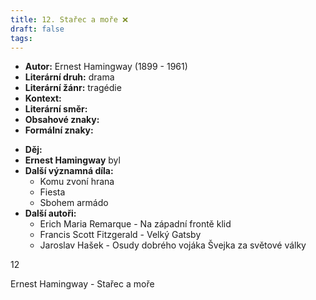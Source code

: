 ```yaml
---
title: 12. Stařec a moře ❌
draft: false
tags:
---
```

 - **Autor:** Ernest Hamingway (1899 - 1961)
- **Literární druh:** drama
- **Literární žánr:** tragédie
- **Kontext:**
- **Literární směr:**
- **Obsahové znaky:**
- **Formální znaky:**
* **Děj:**
* **Ernest Hamingway** byl
* **Další významná díla:** 
	* Komu zvoní hrana
	* Fiesta
	* Sbohem armádo
* **Další autoři:** 
	* Erich Maria Remarque - Na západní frontě klid
	* Francis Scott Fitzgerald - Velký Gatsby
	* Jaroslav Hašek - Osudy dobrého vojáka Švejka za světové války

12

Ernest Hamingway - Stařec a moře